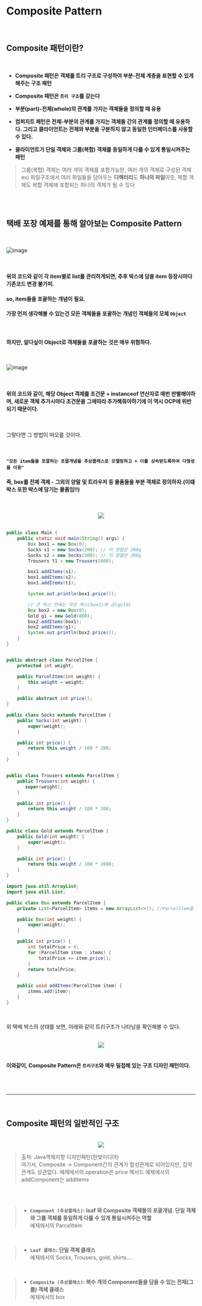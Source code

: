 # Composite Pattern

<br>

## Composite 패턴이란?

<br>

+ **Composite 패턴은 객체를 트리 구조로 구성하여 부분-전체 계층을 표현할 수 있게 해주는 구조 패턴**

+ **Composite 패턴은 `트리 구조`를 갖는다**  

+ **부분(part)-전체(whole)의 관계를 가지는 객체들을 정의할 때 유용**

+ **컴퍼지트 패턴은 전체-부분의 관계를 가지는 객체들 간의 관계를 정의할 때 유용하다. 그리고 클라이언트는 전체와 부분을 구분하지 않고 동일한 인터페이스를 사용할 수 있다.**  

+ **클라이언트가 단일 객체와 그룹(복합) 객체를 동일하게 다룰 수 있게 통일시켜주는 패턴**
> 그룹(복합) 객체는 여러 개의 객체를 포함가능한, 여러 개의 객체로 구성된 객체  
> ex) 파일구조에서 여러 파일들을 담아두는 **디렉터리**도 **하나의 파일**이듯, 복합 객체도 복합 객체에 포함되는 하나의 객체가 될 수 있다

 
<br>

<br>

## 택배 포장 예제를 통해 알아보는 Composite Pattern

<br>

![image](https://github.com/user-attachments/assets/f9e01da8-c174-466a-aac1-3125b935cf29)

<br>

#### 위의 코드와 같이 각 item별로 list를 관리하게되면, 추후 박스에 담을 item 등장시마다 기존코드 변경 불가피.

#### so, item들을 포괄하는 개념이 필요. 

#### 가장 먼저 생각해볼 수 있는건 모든 객체들을 포괄하는 개념인 객체들의 모체 `Object`

<br>

#### 하지만, 알다싶이 Object로 객체들을 포괄하는 것은 매우 위험하다.    

<br>

![image](https://github.com/user-attachments/assets/48d2a7cc-0c35-4cae-89ac-a83e33e79c14)

<br>

#### 위의 코드와 같이, 해당 Object 객체를 조건문 + instanceof 연산자로 매번 판별해야하며, 새로운 객체 추가시마다 조건문을 그에따라 추가해줘야하기에 이 역시 OCP에 위반되기 때문이다.    

<br> 

그렇다면 그 방법이 떠오를 것이다.  

<br> 

#### ` "모든 item들을 포괄하는 포괄개념을 추상클래스로 모델링하고 + 이를 상속받도록하여 다형성을 이용" `  

#### 즉, box를 전체 객체 - 그외의 양말 및 트라우저 등 물품들을 부분 객체로 정의하자.(이떄 박스 또한 박스에 담기는 물품임!!)  


<br> 
<br> 

<div align="center"><img src="https://github.com/user-attachments/assets/2c2c65ca-45bb-4925-b706-86d161748fbe"></div>

<br>

```java
public class Main {
    public static void main(String[] args) {
        Box box1 = new Box(0);
        Socks s1 = new Socks(200); // 이 양말은 200g
        Socks s2 = new Socks(300); // 이 양말은 300g
        Trousers t1 = new Trousers(600);

        box1.addItems(s1);
        box1.addItems(s2);
        box1.addItems(t1);

        System.out.println(box1.price());

        // 큰 박스 안에는 작은 박스(box1)와 금(gold)
        Box box2 = new Box(0);
        Gold g1 = new Gold(800);
        box2.addItems(box1);
        box2.addItems(g1);
        System.out.println(box2.price());
    }
}
```
```java

public abstract class ParcelItem {
    protected int weight;

    public ParcelItem(int weight) {
        this.weight = weight;
    }

    public abstract int price();
}

```
```java
public class Socks extends ParcelItem {
    public Socks(int weight) {
        super(weight);
    }

    public int price() {
        return this.weight / 100 * 200;
    }
}
```
```java

public class Trousers extends ParcelItem {
    public Trousers(int weight) {
       super(weight);
    }

    public int price() {
        return this.weight / 100 * 200;
    }
}
```
```java
public class Gold extends ParcelItem {
    public Gold(int weight) {
        super(weight);
    }

    public int price() {
        return this.weight / 100 * 2000;
    }
}
```
```java
import java.util.ArrayList;
import java.util.List;

public class Box extends ParcelItem {
    private List<ParcelItem> items = new ArrayList<>(); //ParcelItem을 원소를 갖는 리스트.(즉, 모든 물건 다 담을 수 있음. 심지어 박스포함)

    public Box(int weight) {
        super(weight);
    }

    public int price() {
        int totalPrice = 0;
        for (ParcelItem item : items) {
            totalPrice += item.price();
        }
        return totalPrice;
    }

    public void addItems(ParcelItem item) {
        items.add(item);
    }
}
```

<br>

위 택배 박스의 상태를 보면, 아래와 같이 트리구조가 나타남을 확인해볼 수 있다.   

<br>


<div align="center"><img src="https://github.com/user-attachments/assets/290d80da-ffb7-4af2-aa1c-4d1c509ed1ca"></div>  

<br>

#### 이와같이, Composite Pattern은 `트리구조`와 매우 밀접해 있는 구조 디자인 패턴이다.  


<br><br><hr><br>

## Composite 패턴의 일반적인 구조

<br>

<div align="center">
<img src="https://github.com/user-attachments/assets/26ce75be-7503-4b7e-ac0a-0362f7d8c03b">
</div>

 > 출처: Java객체지향 디자인패턴(한빛미디어)  
 > 여기서, Composite -> Component간의 관계가 합성관계로 되어있지만, 집약관계도 상관없다.
 > 예제에서의 operation은 price 메서드
 > 예제에서의 addComponent는 addItems  
  
<br><br>

> + **`Component (추상클래스)`: leaf 와 Composite 객체들의 포괄개념. 단일 객체와 그룹 객체를 동일하게 다룰 수 있게 통일시켜주는 역할**    
> 예제에서의 ParcelItem 

<br>

> + **`Leaf 클래스`: 단일 객체 클래스**  
> 예제에서의 Socks, Trousers, gold, shirts.... 

<br>

> + **`Composite (추상클래스)`: 복수 개의 Component들을 담을 수 있는 전체(그룹) 객체 클래스**    
> 예제에서의 box 


<br>
<br>
<br><br>
